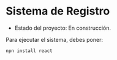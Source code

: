 <h1> Sistema de Registro </h1>

- Estado del proyecto: En construcción.

Para ejecutar el sistema, debes poner:

```npn install react```
